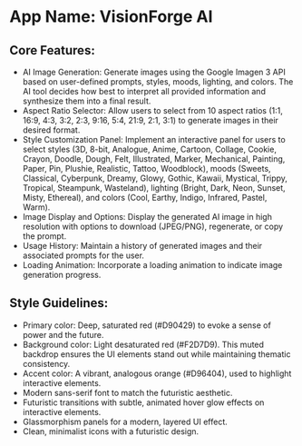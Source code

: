 # **App Name**: VisionForge AI

## Core Features:

- AI Image Generation: Generate images using the Google Imagen 3 API based on user-defined prompts, styles, moods, lighting, and colors. The AI tool decides how best to interpret all provided information and synthesize them into a final result.
- Aspect Ratio Selector: Allow users to select from 10 aspect ratios (1:1, 16:9, 4:3, 3:2, 2:3, 9:16, 5:4, 21:9, 2:1, 3:1) to generate images in their desired format.
- Style Customization Panel: Implement an interactive panel for users to select styles (3D, 8-bit, Analogue, Anime, Cartoon, Collage, Cookie, Crayon, Doodle, Dough, Felt, Illustrated, Marker, Mechanical, Painting, Paper, Pin, Plushie, Realistic, Tattoo, Woodblock), moods (Sweets, Classical, Cyberpunk, Dreamy, Glowy, Gothic, Kawaii, Mystical, Trippy, Tropical, Steampunk, Wasteland), lighting (Bright, Dark, Neon, Sunset, Misty, Ethereal), and colors (Cool, Earthy, Indigo, Infrared, Pastel, Warm).
- Image Display and Options: Display the generated AI image in high resolution with options to download (JPEG/PNG), regenerate, or copy the prompt.
- Usage History: Maintain a history of generated images and their associated prompts for the user.
- Loading Animation: Incorporate a loading animation to indicate image generation progress.

## Style Guidelines:

- Primary color: Deep, saturated red (#D90429) to evoke a sense of power and the future.
- Background color: Light desaturated red (#F2D7D9). This muted backdrop ensures the UI elements stand out while maintaining thematic consistency.
- Accent color: A vibrant, analogous orange (#D96404), used to highlight interactive elements.
- Modern sans-serif font to match the futuristic aesthetic.
- Futuristic transitions with subtle, animated hover glow effects on interactive elements.
- Glassmorphism panels for a modern, layered UI effect.
- Clean, minimalist icons with a futuristic design.